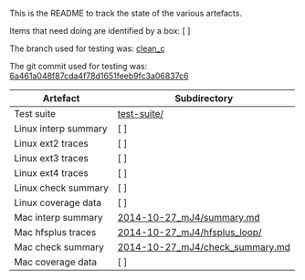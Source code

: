 This is the README to track the state of the various artefacts.

Items that need doing are identified by a box: [ ]

The branch used for testing was: [clean_c](https://bitbucket.org/tomridge/fs/commits/branch/clean_c)

The git commit used for testing was: [6a461a048f87cda4f78d1651feeb9fc3a06837c6](https://bitbucket.org/tomridge/fs/commits/6a461a048f87cda4f78d1651feeb9fc3a06837c6)

Artefact            |Subdirectory
--------------------|-------------------------
Test suite          | [test-suite/](test-suite/)
Linux interp summary| [ ]
Linux ext2 traces   | [ ]
Linux ext3 traces   | [ ]
Linux ext4 traces   | [ ]
Linux check summary | [ ]
Linux coverage data | [ ]
Mac interp summary  | [2014-10-27_mJ4/summary.md](2014-10-27_mJ4/summary.md)
Mac hfsplus traces  | [2014-10-27_mJ4/hfsplus_loop/](2014-10-27_mJ4/hfsplus_loop/)
Mac check summary   | [2014-10-27_mJ4/check_summary.md](2014-10-27_mJ4/check_summary.md)
Mac coverage data   | [ ]
